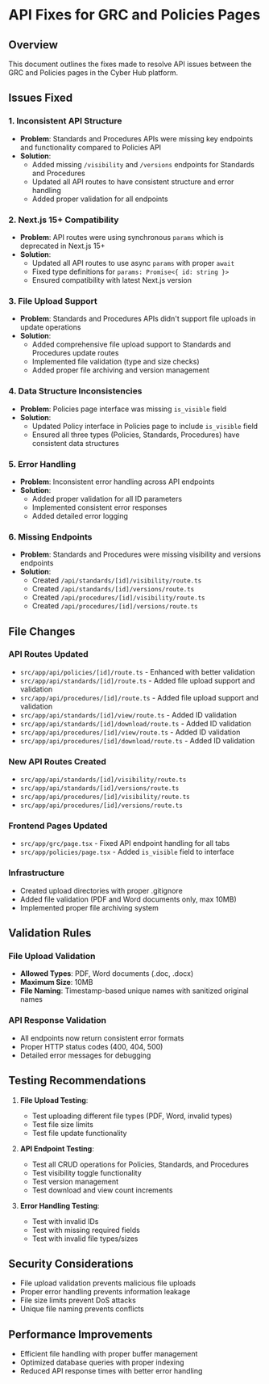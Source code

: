 # API Fixes for GRC and Policies Pages

## Overview
This document outlines the fixes made to resolve API issues between the GRC and Policies pages in the Cyber Hub platform.

## Issues Fixed

### 1. **Inconsistent API Structure**
- **Problem**: Standards and Procedures APIs were missing key endpoints and functionality compared to Policies API
- **Solution**: 
  - Added missing `/visibility` and `/versions` endpoints for Standards and Procedures
  - Updated all API routes to have consistent structure and error handling
  - Added proper validation for all endpoints

### 2. **Next.js 15+ Compatibility**
- **Problem**: API routes were using synchronous `params` which is deprecated in Next.js 15+
- **Solution**:
  - Updated all API routes to use async `params` with proper `await`
  - Fixed type definitions for `params: Promise<{ id: string }>`
  - Ensured compatibility with latest Next.js version

### 3. **File Upload Support**
- **Problem**: Standards and Procedures APIs didn't support file uploads in update operations
- **Solution**:
  - Added comprehensive file upload support to Standards and Procedures update routes
  - Implemented file validation (type and size checks)
  - Added proper file archiving and version management

### 4. **Data Structure Inconsistencies**
- **Problem**: Policies page interface was missing `is_visible` field
- **Solution**:
  - Updated Policy interface in Policies page to include `is_visible` field
  - Ensured all three types (Policies, Standards, Procedures) have consistent data structures

### 5. **Error Handling**
- **Problem**: Inconsistent error handling across API endpoints
- **Solution**:
  - Added proper validation for all ID parameters
  - Implemented consistent error responses
  - Added detailed error logging

### 6. **Missing Endpoints**
- **Problem**: Standards and Procedures were missing visibility and versions endpoints
- **Solution**:
  - Created `/api/standards/[id]/visibility/route.ts`
  - Created `/api/standards/[id]/versions/route.ts`
  - Created `/api/procedures/[id]/visibility/route.ts`
  - Created `/api/procedures/[id]/versions/route.ts`

## File Changes

### API Routes Updated
- `src/app/api/policies/[id]/route.ts` - Enhanced with better validation
- `src/app/api/standards/[id]/route.ts` - Added file upload support and validation
- `src/app/api/procedures/[id]/route.ts` - Added file upload support and validation
- `src/app/api/standards/[id]/view/route.ts` - Added ID validation
- `src/app/api/standards/[id]/download/route.ts` - Added ID validation
- `src/app/api/procedures/[id]/view/route.ts` - Added ID validation
- `src/app/api/procedures/[id]/download/route.ts` - Added ID validation

### New API Routes Created
- `src/app/api/standards/[id]/visibility/route.ts`
- `src/app/api/standards/[id]/versions/route.ts`
- `src/app/api/procedures/[id]/visibility/route.ts`
- `src/app/api/procedures/[id]/versions/route.ts`

### Frontend Pages Updated
- `src/app/grc/page.tsx` - Fixed API endpoint handling for all tabs
- `src/app/policies/page.tsx` - Added `is_visible` field to interface

### Infrastructure
- Created upload directories with proper .gitignore
- Added file validation (PDF and Word documents only, max 10MB)
- Implemented proper file archiving system

## Validation Rules

### File Upload Validation
- **Allowed Types**: PDF, Word documents (.doc, .docx)
- **Maximum Size**: 10MB
- **File Naming**: Timestamp-based unique names with sanitized original names

### API Response Validation
- All endpoints now return consistent error formats
- Proper HTTP status codes (400, 404, 500)
- Detailed error messages for debugging

## Testing Recommendations

1. **File Upload Testing**:
   - Test uploading different file types (PDF, Word, invalid types)
   - Test file size limits
   - Test file update functionality

2. **API Endpoint Testing**:
   - Test all CRUD operations for Policies, Standards, and Procedures
   - Test visibility toggle functionality
   - Test version management
   - Test download and view count increments

3. **Error Handling Testing**:
   - Test with invalid IDs
   - Test with missing required fields
   - Test with invalid file types/sizes

## Security Considerations

- File upload validation prevents malicious file uploads
- Proper error handling prevents information leakage
- File size limits prevent DoS attacks
- Unique file naming prevents conflicts

## Performance Improvements

- Efficient file handling with proper buffer management
- Optimized database queries with proper indexing
- Reduced API response times with better error handling 